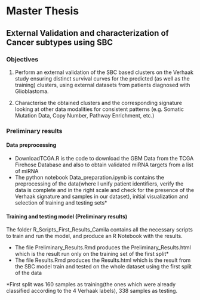 # Master Thesis
## External Validation and characterization of Cancer subtypes using SBC

### Objectives
1. Perform an external validation of the SBC based clusters on the Verhaak study ensuring distinct survival curves for the predicted (as well as the training) clusters, using external datasets from patients diagnosed with Glioblastoma.

2. Characterise the obtained clusters and the corresponding signature looking at other data modalities for consistent patterns (e.g. Somatic Mutation Data, Copy Number, Pathway Enrichment, etc.)

### Preliminary results
#### Data preprocessing
- DownloadTCGA.R is the code to download the GBM Data from the TCGA Firehose Database and also to obtain validated miRNA targets from a list of miRNA
- The python notebook Data_preparation.ipynb is contains the preprocessing of the data(where I unify patient identifiers, verify the data is complete and in the right scale and check for the presence of the Verhaak signature and samples in our dataset), initial visualization and selection of training and testing sets*
#### Training and testing model (Preliminary results)
The folder R_Scripts_First_Results_Camila contains all the necessary scripts to train and run the model, and produce an R Notebook with the results.
- The file Preliminary_Results.Rmd produces the Preliminary_Results.html which is the result run only on the training set of the first split*
- The file Results.Rmd produces the Results.html which is the result from the SBC model train and tested on the whole dataset using the first split of the data

*First split was 160 samples as training(the ones which were already classified according to the 4 Verhaak labels), 338 samples as testing.

